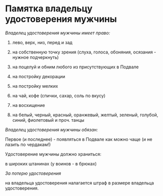 # Памятка владельцу удостоверения мужчины   	 
 
*Владелец удостоверения мужчины имеет право:*

1) лево, верх, низ, перед и зад

2) на собственную точку зрения (слуха, голоса, обоняния, осязания - нужное подчеркнуть)

3) на поцелуй и обним любого из присутствующих в Подвале

4) на постройку декорации

5) на постройку мелких

6) на чай, кофе (спички, сахар, соль по вкусу)

7) на восхищение

8) на белый, черный, красный, оранжевый, желтый, зеленый, голубой, синий, фиолетовый и проч. танцы 	 

*Владелец удостоверения мужчины обязан:*

Первое (и последнее) - появляться в Подвале как можно чаще (и не лазить по чердакам!)

Удостоверение мужчины должно храниться:

в широких штанинах (у воинов - в брюках) 	 

*За потерю удостоверения*

на владельца удостоверения налагается штраф в размере владельца удостоверения.  
